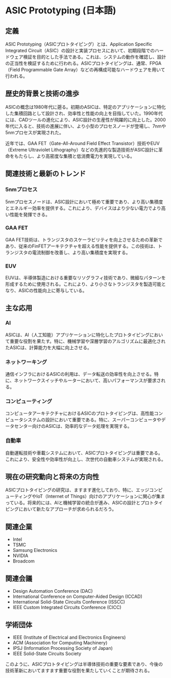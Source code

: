 # ASIC Prototyping (日本語)

## 定義
ASIC Prototyping（ASICプロトタイピング）とは、Application Specific Integrated Circuit（ASIC）の設計と実装プロセスにおいて、初期段階でのハードウェア検証を目的とした手法である。これは、システムの動作を確認し、設計の正当性を検証するために行われる。ASICプロトタイピングは、通常、FPGA（Field Programmable Gate Array）などの再構成可能なハードウェアを用いて行われる。

## 歴史的背景と技術の進歩
ASICの概念は1980年代に遡る。初期のASICは、特定のアプリケーションに特化した集積回路として設計され、効率性と性能の向上を目指していた。1990年代には、CADツールの進化により、ASIC設計の生産性が飛躍的に向上した。2000年代に入ると、技術の進展に伴い、より小型のプロセスノードが登場し、7nmや5nmプロセスが実現された。

近年では、GAA FET（Gate-All-Around Field Effect Transistor）技術やEUV（Extreme Ultraviolet Lithography）などの先進的な製造技術がASIC設計に革命をもたらし、より高密度な集積と低消費電力を実現している。

## 関連技術と最新のトレンド

### 5nmプロセス
5nmプロセスノードは、ASIC設計において極めて重要であり、より高い集積度とエネルギー効率を提供する。これにより、デバイスはより少ない電力でより高い性能を発揮できる。

### GAA FET
GAA FET技術は、トランジスタのスケーラビリティを向上させるための革新であり、従来のFinFETアーキテクチャを超える性能を提供する。この技術は、トランジスタの電流制御を改善し、より高い集積度を実現する。

### EUV
EUVは、半導体製造における重要なリソグラフィ技術であり、微細なパターンを形成するために使用される。これにより、より小さなトランジスタを製造可能となり、ASICの性能向上に寄与している。

## 主な応用

### AI
ASICは、AI（人工知能）アプリケーションに特化したプロトタイピングにおいて重要な役割を果たす。特に、機械学習や深層学習のアルゴリズムに最適化されたASICは、計算能力を大幅に向上させる。

### ネットワーキング
通信インフラにおけるASICの利用は、データ転送の効率性を向上させる。特に、ネットワークスイッチやルーターにおいて、高いパフォーマンスが要求される。

### コンピューティング
コンピュータアーキテクチャにおけるASICのプロトタイピングは、高性能コンピュータシステムの設計において重要である。特に、スーパーコンピュータやデータセンター向けのASICは、効率的なデータ処理を実現する。

### 自動車
自動運転技術や車載システムにおいて、ASICプロトタイピングは重要である。これにより、安全性や効率性が向上し、次世代の自動車システムが実現される。

## 現在の研究動向と将来の方向性
ASICプロトタイピングの研究は、ますます進化しており、特に、エッジコンピューティングやIoT（Internet of Things）向けのアプリケーションに関心が集まっている。将来的には、AIと機械学習の統合が進み、ASICの設計とプロトタイピングにおいて新たなアプローチが求められるだろう。

## 関連企業
- Intel
- TSMC
- Samsung Electronics
- NVIDIA
- Broadcom

## 関連会議
- Design Automation Conference (DAC)
- International Conference on Computer-Aided Design (ICCAD)
- International Solid-State Circuits Conference (ISSCC)
- IEEE Custom Integrated Circuits Conference (CICC)

## 学術団体
- IEEE (Institute of Electrical and Electronics Engineers)
- ACM (Association for Computing Machinery)
- IPSJ (Information Processing Society of Japan)
- IEEE Solid-State Circuits Society

このように、ASICプロトタイピングは半導体技術の重要な要素であり、今後の技術革新においてますます重要な役割を果たしていくことが期待される。